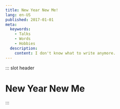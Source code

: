 ```yaml
---
title: New Year New Me!
lang: en-US
published: 2017-01-01
meta:
  keywords:
    - Talks
    - Words
    - Hobbies
  description:
    content: I don't know what to write anymore.
---
```


::: slot header
# New Year New Me
:::

<Post title="New Year New Me!" content="Opera Full support 3Safari Full support 1WebView Android Full support 1Chrome Android Full support 18Firefox Android Full support 4Opera Android Full support 10.1Safari iOS Full support 1Samsung Internet Android Full support 1.0nodejs Full support 0.1.100Date() constructorChrome Full support 1Edge Full support 12Firefox Full support 1IE Full support 3Opera Full support 3Safari Full support 1WebView Android Full support 1Chrome Android Full support 18Firefox Android Full support 4Opera Android Full support 10.1Safari iOS Full support 1Samsung Internet Android Full support 1.0nodejs Full support 0.1.100UTCChrome Full support 1Edge Full support 12Firefox Full support 1IE Full support 3Opera Full support 3Safari Full support 1WebView Android Full support 1Chrome Android Full support 18Firefox Android Full support 4Opera Android Full support 10.1Safari iOS Full support 1Samsung Internet Android Full support 1.0nodejs Full support 0.1.100getDateChrome Full support 1Edge Full support 12Firefox Full support 1IE Full support 3Opera Full support 3Safari Full support 1WebView Android Full support 1Chrome Android Full support 18Firefox Android Full support 4Opera Android Full support 10.1Safari iOS Full support 1Samsung Internet Android Full support 1.0nodejs Full support 0.1.100getDayChrome Full support 1Edge Full support 12Firefox Full support 1IE Full support 3Opera Full support 3Safari Full support 1WebView Android Full support 1Chrome Android Full support 18Firefox Android Full support 4Opera Android Full support 10.1Safari iOS Full support 1Samsung Internet Android Full support 1.0nodejs Full support 0.1.100getFullYearChrome Full support 1Edge Full support 12Firefox Full support 1IE Full support 4Opera Full support 4Safari Full support 1WebView Android Full support 1Chrome Android Full support 18Firefox Android Full support 4Opera Android Full support 10.1Safari iOS Full support 1Samsung Internet Android Full support 1.0nodejs Full support 0.1.100getHoursChrome Full support 1Edge Full support 12Firefox" />